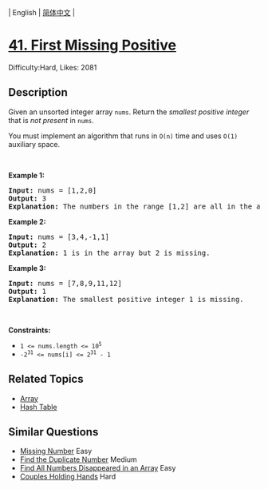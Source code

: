 
| English | [简体中文](problem_zh.md) |

# [41. First Missing Positive](https://leetcode.com/problems/first-missing-positive/)
Difficulty:Hard, Likes: 2081

## Description

<p>Given an unsorted integer array <code>nums</code>. Return the <em>smallest positive integer</em> that is <em>not present</em> in <code>nums</code>.</p>

<p>You must implement an algorithm that runs in <code>O(n)</code> time and uses <code>O(1)</code> auxiliary space.</p>

<p>&nbsp;</p>
<p><strong class="example">Example 1:</strong></p>

<pre>
<strong>Input:</strong> nums = [1,2,0]
<strong>Output:</strong> 3
<strong>Explanation:</strong> The numbers in the range [1,2] are all in the array.
</pre>

<p><strong class="example">Example 2:</strong></p>

<pre>
<strong>Input:</strong> nums = [3,4,-1,1]
<strong>Output:</strong> 2
<strong>Explanation:</strong> 1 is in the array but 2 is missing.
</pre>

<p><strong class="example">Example 3:</strong></p>

<pre>
<strong>Input:</strong> nums = [7,8,9,11,12]
<strong>Output:</strong> 1
<strong>Explanation:</strong> The smallest positive integer 1 is missing.
</pre>

<p>&nbsp;</p>
<p><strong>Constraints:</strong></p>

<ul>
	<li><code>1 &lt;= nums.length &lt;= 10<sup>5</sup></code></li>
	<li><code>-2<sup>31</sup> &lt;= nums[i] &lt;= 2<sup>31</sup> - 1</code></li>
</ul>


## Related Topics

- [Array](https://leetcode.com/tag/array/)
- [Hash Table](https://leetcode.com/tag/hash-table/)

## Similar Questions

- [Missing Number](../missing-number/README_EN.md) Easy 
- [Find the Duplicate Number](../find-the-duplicate-number/README_EN.md) Medium 
- [Find All Numbers Disappeared in an Array](../find-all-numbers-disappeared-in-an-array/README_EN.md) Easy 
- [Couples Holding Hands](../couples-holding-hands/README_EN.md) Hard 
